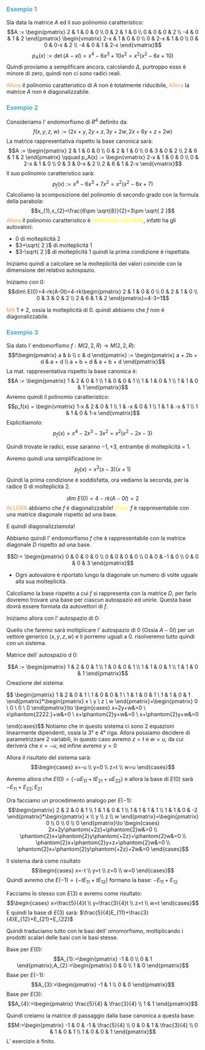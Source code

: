 ### <font color="#4bacc6">Esempio 1</font>
Sia data la matrice $A$ ed il suo polinomio caratteristico:
$$A := \begin{pmatrix}
2 & 1 & 0 & 0 \\
0 & 2 & 1 & 0 \\
0 & 0 & 0 & 2 \\
-4 & 0 & 1 & 2
\end{pmatrix}
\begin{vmatrix}
2-x & 1 & 0 & 0 \\
0 & 2-x & 1 & 0 \\
0 & 0 & 0-x & 2 \\
-4 & 0 & 1 & 2-x
\end{vmatrix}$$
$$p_{A}(x):=\det(A-xI)=x^4-6x^3+10x^2=x^2(x^2-6x+10)$$
Quindi proviamo a semplificare ancora, calcolando $\Delta$, purtroppo esso è minore di zero, quindi non ci sono radici reali.

<font color="#f79646">Allora</font> il polinomio caratteristico di $A$ non è totalmente riducibile,
<font color="#f79646">Allora</font> la matrice $A$ non è diagonalizzabile.

### <font color="#4bacc6">Esempio 2</font>
Consideriamo l’ endomorfismo di $R^4$ definito da:
$$f(x,y,z,w):=(2x+y,2y+z,3y+2w,2x+6y+z+2w)$$
La matrice rappresentativa rispetto la base canonica sarà:
$$A := \begin{pmatrix}
2 & 1 & 0 & 0 \\
0 & 2 & 1 & 0 \\
0 & 3 & 0 & 2 \\
2 & 6 & 1 & 2
\end{pmatrix}
\qquad
p_A(x) := \begin{vmatrix}
2-x & 1 & 0 & 0 \\
0 & 2-x & 1 & 0 \\
0 & 3 & 0-x & 2 \\
2 & 6 & 1 & 2-x
\end{vmatrix}$$
Il suo polinomio caratteristico sarà:
$$p_{f}(x):=x^4-6x^3+7x^2=x^2(x^2-6x+7)$$
Calcoliamo la scomposizione del polinomio di secondo grado con la formula della parabola:
$$x_{1},x_{2}=\frac{6\pm \sqrt{8}}{2}=3\pm \sqrt{ 2 }$$
<font color="#f79646">Allora</font> il polinomio caratteristico è <font color="#ffff00">totalmente riducibile</font>, infatti ha gli autovalori:
- $0$ di molteplicità $2$
- $3+\sqrt{ 2 }$ di molteplicità $1$
- $3-\sqrt{ 2 }$ di molteplicità $1$
quindi la prima condizione è rispettata.

Iniziamo quindi a calcolare se la molteplicità dei valori coincide con la dimensione del relativo autospazio.

Iniziamo con $0$:
$$dim\ E(0)=4-rk(A-0I)=4-rk\begin{pmatrix}
2 & 1 & 0 & 0 \\
0 & 2 & 1 & 0 \\
0 & 3 & 0 & 2 \\
2 & 6 & 1 & 2
\end{pmatrix}=4-3=1$$

<font color="#f79646">MA</font> $1\neq 2$, ossia la molteplicità di $0$. quindi abbiamo che $f$ non è diagonalizzabile.

### <font color="#4bacc6">Esempio 3</font>
Sia dato l’ endomorfismo $f:M(2,2,R)\to M(2,2,R)$:
$$f\begin{pmatrix}
a & b \\
c & d
\end{pmatrix} := \begin{pmatrix}
a + 2b + d & a + d \\
a + b + d & a + b + d
\end{pmatrix}$$
La mat. rappresentativa rispetto la base canonica è:
$$A := \begin{pmatrix}
1 & 2 & 0 & 1 \\
1 & 0 & 0 & 1 \\
1 & 1 & 0 & 1 \\
1 & 1 & 0 & 1
\end{pmatrix}$$
Avremo quindi il polinomio caratteristico: 
$$p_f(x) = \begin{vmatrix}
1-x & 2 & 0 & 1 \\
1 & -x & 0 & 1 \\
1 & 1 & -x & 1 \\
1 & 1 & 0 & 1-x
\end{vmatrix}$$
Esplicitiamolo:
$$p_{f}(x)=x^4-2x^3-3x^2=x^2(x^2-2x-3)$$

Quindi trovate le radici, esse saranno $-1,+3$, entrambe di molteplicità = 1.

Avremo quindi una semplificazione in:
$$p_{f}(x)=x^2(x-3)(x+1)$$
Quindi la prima condizione è soddisfatta, ora vediamo la seconda, per la radice 0 di molteplicità 2.

$$dim\ E(0)=4-rk(A-0I)=2$$
<font color="#f79646">ALLORA</font> abbiamo che $f$ è diagonalizzabile!
<font color="#ffff00">Ossia</font> $f$ è rappresentabile con una matrice diagonale rispetto ad una base.

E quindi diagonalizziamola!

Abbiamo quindi l’ endomorfismo $f$ che è rappresentabile con la matrice diagonale $D$ rispetto ad una base.

$$D:= \begin{pmatrix}
0 & 0 & 0 & 0 \\
0 & 0 & 0 & 0 \\
0 & 0 & -1 & 0 \\
0 & 0 & 0 & 3
\end{pmatrix}$$
- Ogni autovalore è riportato lungo la diagonale un numero di volte uguale alla sua molteplicità.

Calcoliamo la base rispetto a cui $f$ si rappresenta con la matrice $D$, per farlo dovremo trovare una base per ciascun autospazio ed unirle. Questa base dovrà essere formata da autovettori di $f$.


Iniziamo allora con l’ autospazio di $0$:

Quello che faremo sarà moltiplicare l’ autospazio di $0$ (Ossia $A-0I$) per un vettore generico ($x,y,z,w$) e li porremo uguali a 0. risolveremo tutto quindi con un sistema.

Matrice dell’ autospazio d 0:

$$A := \begin{pmatrix}
1 & 2 & 0 & 1 \\
1 & 0 & 0 & 1 \\
1 & 1 & 0 & 1 \\
1 & 1 & 0 & 1
\end{pmatrix}$$
Creazione del sistema:

$$ \begin{pmatrix}
1 & 2 & 0 & 1 \\
1 & 0 & 0 & 1 \\
1 & 1 & 0 & 1 \\
1 & 1 & 0 & 1
\end{pmatrix}*\begin{pmatrix}
x \\
y \\
z \\
w
\end{pmatrix}=\begin{pmatrix}
0 \\
0 \\
0 \\
0
\end{pmatrix}\to \begin{cases}
x+2y+w&=0 \\
x\phantom{2222.}+w&=0 \\
x+\phantom{2}y+w&=0 \\
x+\phantom{2}y+w&=0

\end{cases}$$
Notiamo che in questo sistema ci sono 2 equazioni linearmente dipendenti, ossia la 3° e 4° riga. Allora possiamo decidere di parametrizzare 2 variabili, in questo caso avremo $z=t$ e $w=u$, da cui deriverà che $x=-u$, ed infine avremo $y=0$

Allora il risultato del sistema sarà:
$$\begin{cases}
x=-u \\
y=0 \\
z=t \\
w=u
\end{cases}$$

Avremo allora che $E(0)=\{-uE_{{11}}+tE_{21}+uE_{22}\}$ e allora la base di $E(0)$ sarà $-E_{{11}}+E_{{22}};E_{21}$

Ora facciamo un procedimento analogo per $E(-1)$:
$$\begin{pmatrix}
2 & 2 & 0 & 1 \\
1 & 1 & 0 & 1 \\
1 & 1 & 1 & 1 \\
1 & 1 & 0 & -2
\end{pmatrix}*\begin{pmatrix}
x \\
y \\
z \\
w
\end{pmatrix}=\begin{pmatrix}
0 \\
0 \\
0 \\
0
\end{pmatrix}\to \begin{cases}
2x+2y\phantom{+2z}+\phantom{2}w&=0 \\
\phantom{2}x+\phantom{2}y\phantom{+2z}+\phantom{2}w&=0 \\
\phantom{2}x+\phantom{2}y+z+\phantom{2}w&=0 \\
\phantom{2}x+\phantom{2}y\phantom{+2z}+2w&=0
\end{cases}$$

Il sistema darà come risultato
$$\begin{cases}
x=-t \\
y=t \\
z=0 \\
w=0
\end{cases}$$
Quindi avremo che $E(-1)=\{-tE_{11}+tE_{12}\}$ formano la base: $-E_{11}+E_{12}$

Facciamo lo stesso con $E(3)$ e avremo come risultato:
$$\begin{cases}
x=\frac{5}{4}t \\
y=\frac{3}{4}t \\
z=t \\
w=t
\end{cases}$$
E quindi la base di $E(3)$ sarà: $\frac{5}{4}E_{11}+\frac{3}{4}E_{12}+E_{21}+E_{22}$

Quindi traduciamo tutto con le basi dell’ omomorfismo, moltiplicando i prodotti scalari delle basi con le basi stesse.

Base per $E(0)$:
$$A_{1}:=\begin{pmatrix}
-1 & 0 \\
0 & 1
\end{pmatrix};A_{2}:=\begin{pmatrix}
0 & 0 \\
1 & 0
\end{pmatrix}$$
Base per $E(-1)$:
$$A_{3}:=\begin{pmatrix}
-1 & 1 \\
0 & 0
\end{pmatrix}$$
Base per $E(3)$:
$$A_{4}:=\begin{pmatrix}
\frac{5}{4} & \frac{3}{4} \\
1 & 1
\end{pmatrix}$$

Quindi creiamo la matrice di passaggio dalla base canonica a questa base:
$$M:=\begin{pmatrix}
-1 & 0 & -1 & \frac{5}{4} \\
0 & 0 & 1 & \frac{3}{4} \\
0 & 1 & 0 & 1 \\
1 & 0 & 0 & 1
\end{pmatrix}$$
L’ esercizio è finito.